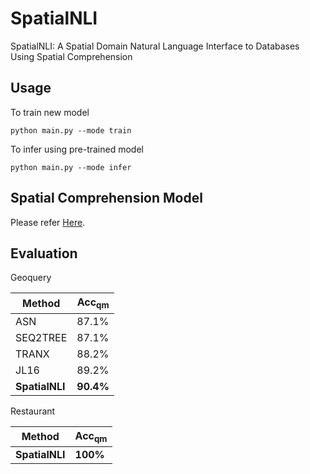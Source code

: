 # SpatialNLI

  SpatialNLI: A Spatial Domain Natural Language Interface to Databases Using Spatial Comprehension

## Usage
To train new model

```python main.py --mode train```

To infer using pre-trained model

```python main.py --mode infer```


## Spatial Comprehension Model
Please refer [Here](https://github.com/VV123/Spatial-Comprehension).
## Evaluation

Geoquery

| Method        | Acc<sub>qm</sub>|
| ------------- | ------------- |
| ASN           | 87.1%         |
| SEQ2TREE      | 87.1%         |
| TRANX         | 88.2%         |
| JL16          | 89.2%         |
| **SpatialNLI**| **90.4%**     |

Restaurant

|Method        | Acc<sub>qm</sub>|
|--------------|-----------------|
|**SpatialNLI**|**100%**         |


